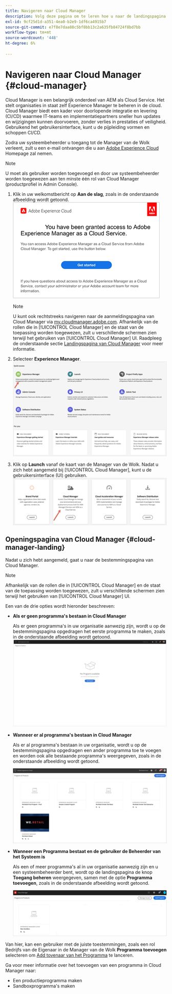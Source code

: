 ```yaml
---
title: Navigeren naar Cloud Manager
description: Volg deze pagina om te leren hoe u naar de landingspagina van Cloud Manager kunt navigeren
exl-id: 9cf25d1d-a351-4ea0-b2e9-1df6ca4915b7
source-git-commit: e7f8e7daa88c5bf8bb13c2a635fb84724f8bd7bb
workflow-type: tm+mt
source-wordcount: '448'
ht-degree: 6%

---
```


# Navigeren naar Cloud Manager {#cloud-manager}

Cloud Manager is een belangrijk onderdeel van AEM als Cloud Service. Het stelt organisaties in staat zelf Experience Manager te beheren in de cloud. Cloud Manager biedt een kader voor doorlopende integratie en levering (CI/CD) waarmee IT-teams en implementatiepartners sneller hun updates en wijzigingen kunnen doorvoeren, zonder verlies in prestaties of veiligheid. Gebruikend het gebruikersinterface, kunt u de pijpleiding vormen en schoppen CI/CD.

Zodra uw systeembeheerder u toegang tot de Manager van de Wolk verleent, zult u een e-mail ontvangen die u aan [Adobe Experience Cloud](https://experience.adobe.com) Homepage zal nemen.

>[!NOTE]
>U moet als gebruiker worden toegevoegd en door uw systeembeheerder worden toegewezen aan ten minste één rol van Cloud Manager (productprofiel in Admin Console).

1. Klik in uw welkomstbericht op **Aan de slag**, zoals in de onderstaande afbeelding wordt getoond.
   ![](/help/onboarding/what-is-required/assets/get-started-email.png)

   >[!NOTE]
   >U kunt ook rechtstreeks navigeren naar de aanmeldingspagina van Cloud Manager via [my.cloudmanager.adobe.com](https://my.cloudmanager.adobe.com/). Afhankelijk van de rollen die in [!UICONTROL Cloud Manager] en de staat van de toepassing worden toegewezen, zult u verschillende schermen zien terwijl het gebruiken van [!UICONTROL Cloud Manager] UI. Raadpleeg de onderstaande sectie [Landingspagina van Cloud Manager](#cloud-manager-landing) voor meer informatie.

1. Selecteer **Experience Manager**.
   ![](/help/implementing/cloud-manager/getting-access-to-aem-in-cloud/assets/landing-page1.png)

1. Klik op **Launch** vanaf de kaart van de Manager van de Wolk. Nadat u zich hebt aangemeld bij [!UICONTROL Cloud Manager], kunt u de gebruikersinterface (UI) gebruiken.
   ![](/help/implementing/cloud-manager/getting-access-to-aem-in-cloud/assets/landing-page2.png)


## Openingspagina van Cloud Manager {#cloud-manager-landing}

Nadat u zich hebt aangemeld, gaat u naar de bestemmingspagina van Cloud Manager.

>[!NOTE]
>Afhankelijk van de rollen die in [!UICONTROL Cloud Manager] en de staat van de toepassing worden toegewezen, zult u verschillende schermen zien terwijl het gebruiken van [!UICONTROL Cloud Manager] UI.

Een van de drie opties wordt hieronder beschreven:

* **Als er geen programma&#39;s bestaan in Cloud Manager**

   Als er geen programma&#39;s in uw organisatie aanwezig zijn, wordt u op de bestemmingspagina opgedragen het eerste programma te maken, zoals in de onderstaande afbeelding wordt getoond.
   ![](/help/implementing/cloud-manager/getting-access-to-aem-in-cloud/assets/first_timelogin0.png)

* **Wanneer er al programma&#39;s bestaan in Cloud Manager**

   Als er al programma&#39;s bestaan in uw organisatie, wordt u op de bestemmingspagina opgedragen een ander programma toe te voegen en worden ook alle bestaande programma&#39;s weergegeven, zoals in de onderstaande afbeelding wordt getoond.

   ![](/help/implementing/cloud-manager/getting-access-to-aem-in-cloud/assets/first_timelogin1.png)

* **Wanneer een Programma bestaat en de gebruiker de Beheerder van het Systeem is**

   Als een of meer programma&#39;s al in uw organisatie aanwezig zijn en u een systeembeheerder bent, wordt op de landingspagina de knop **Toegang beheren** weergegeven, samen met de optie **Programma toevoegen**, zoals in de onderstaande afbeelding wordt getoond.

   ![](/help/implementing/cloud-manager/getting-access-to-aem-in-cloud/assets/admin-console-4.png)

Van hier, kan een gebruiker met de juiste toestemmingen, zoals een rol Bedrijfs van de Eigenaar in de Manager van de Wolk **Programma toevoegen** selecteren om [Add tovenaar van het Programma](https://experienceleague.adobe.com/docs/experience-manager-cloud-service/onboarding/getting-access/production-programs/creating-production-program.html?lang=en#getting-access) te lanceren.

Ga voor meer informatie over het toevoegen van een programma in Cloud Manager naar:

* Een productieprogramma maken
* Sandboxprogramma&#39;s maken